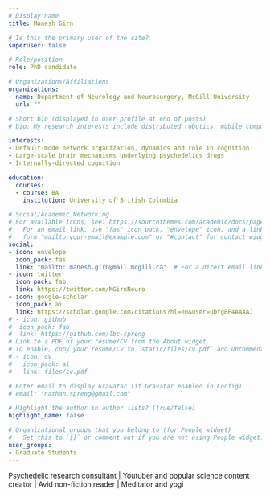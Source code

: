 ```yaml
---
# Display name
title: Manesh Girn

# Is this the primary user of the site?
superuser: false

# Role/position
role: PhD candidate

# Organizations/Affiliations
organizations:
- name: Department of Neurology and Neurosurgery, McGill University
  url: ""

# Short bio (displayed in user profile at end of posts)
# bio: My research interests include distributed robotics, mobile computing and programmable matter.

interests:
- Default-mode network organization, dynamics and role in cognition
- Large-scale brain mechanisms underlying psychedelics drugs
- Internally-directed cognition

education:
  courses:
  - course: BA 
    institution: University of British Columbia 

# Social/Academic Networking
# For available icons, see: https://sourcethemes.com/academic/docs/page-builder/#icons
#   For an email link, use "fas" icon pack, "envelope" icon, and a link in the
#   form "mailto:your-email@example.com" or "#contact" for contact widget.
social:
- icon: envelope
  icon_pack: fas
  link: "mailto: manesh.girn@mail.mcgill.ca"  # For a direct email link, use "mailto:test@example.org".
- icon: twitter
  icon_pack: fab
  link: https://twitter.com/MGirnNeuro
- icon: google-scholar
  icon_pack: ai
  link: https://scholar.google.com/citations?hl=en&user=ubfgBP4AAAAJ
# - icon: github
#  icon_pack: fab
#  link: https://github.com/lbc-spreng
# Link to a PDF of your resume/CV from the About widget.
# To enable, copy your resume/CV to `static/files/cv.pdf` and uncomment the lines below.
# - icon: cv
#   icon_pack: ai
#   link: files/cv.pdf

# Enter email to display Gravatar (if Gravatar enabled in Config)
# email: "nathan.spreng@gmail.com"

# Highlight the author in author lists? (true/false)
highlight_name: false

# Organizational groups that you belong to (for People widget)
#   Set this to `[]` or comment out if you are not using People widget.
user_groups:
- Graduate Students
---
```


Psychedelic research consultant | Youtuber and popular science content creator | Avid non-fiction reader | Meditator and yogi

